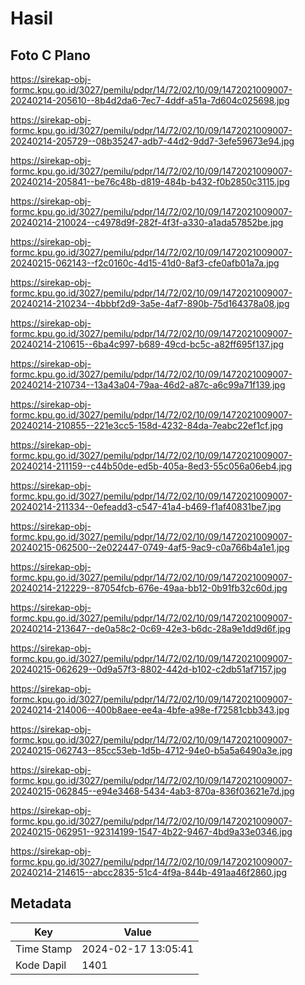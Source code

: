 # Hasil

## Foto C Plano

https://sirekap-obj-formc.kpu.go.id/3027/pemilu/pdpr/14/72/02/10/09/1472021009007-20240214-205610--8b4d2da6-7ec7-4ddf-a51a-7d604c025698.jpg

https://sirekap-obj-formc.kpu.go.id/3027/pemilu/pdpr/14/72/02/10/09/1472021009007-20240214-205729--08b35247-adb7-44d2-9dd7-3efe59673e94.jpg

https://sirekap-obj-formc.kpu.go.id/3027/pemilu/pdpr/14/72/02/10/09/1472021009007-20240214-205841--be76c48b-d819-484b-b432-f0b2850c3115.jpg

https://sirekap-obj-formc.kpu.go.id/3027/pemilu/pdpr/14/72/02/10/09/1472021009007-20240214-210024--c4978d9f-282f-4f3f-a330-a1ada57852be.jpg

https://sirekap-obj-formc.kpu.go.id/3027/pemilu/pdpr/14/72/02/10/09/1472021009007-20240215-062143--f2c0160c-4d15-41d0-8af3-cfe0afb01a7a.jpg

https://sirekap-obj-formc.kpu.go.id/3027/pemilu/pdpr/14/72/02/10/09/1472021009007-20240214-210234--4bbbf2d9-3a5e-4af7-890b-75d164378a08.jpg

https://sirekap-obj-formc.kpu.go.id/3027/pemilu/pdpr/14/72/02/10/09/1472021009007-20240214-210615--6ba4c997-b689-49cd-bc5c-a82ff695f137.jpg

https://sirekap-obj-formc.kpu.go.id/3027/pemilu/pdpr/14/72/02/10/09/1472021009007-20240214-210734--13a43a04-79aa-46d2-a87c-a6c99a71f139.jpg

https://sirekap-obj-formc.kpu.go.id/3027/pemilu/pdpr/14/72/02/10/09/1472021009007-20240214-210855--221e3cc5-158d-4232-84da-7eabc22ef1cf.jpg

https://sirekap-obj-formc.kpu.go.id/3027/pemilu/pdpr/14/72/02/10/09/1472021009007-20240214-211159--c44b50de-ed5b-405a-8ed3-55c056a06eb4.jpg

https://sirekap-obj-formc.kpu.go.id/3027/pemilu/pdpr/14/72/02/10/09/1472021009007-20240214-211334--0efeadd3-c547-41a4-b469-f1af40831be7.jpg

https://sirekap-obj-formc.kpu.go.id/3027/pemilu/pdpr/14/72/02/10/09/1472021009007-20240215-062500--2e022447-0749-4af5-9ac9-c0a766b4a1e1.jpg

https://sirekap-obj-formc.kpu.go.id/3027/pemilu/pdpr/14/72/02/10/09/1472021009007-20240214-212229--87054fcb-676e-49aa-bb12-0b91fb32c60d.jpg

https://sirekap-obj-formc.kpu.go.id/3027/pemilu/pdpr/14/72/02/10/09/1472021009007-20240214-213647--de0a58c2-0c69-42e3-b6dc-28a9e1dd9d6f.jpg

https://sirekap-obj-formc.kpu.go.id/3027/pemilu/pdpr/14/72/02/10/09/1472021009007-20240215-062629--0d9a57f3-8802-442d-b102-c2db51af7157.jpg

https://sirekap-obj-formc.kpu.go.id/3027/pemilu/pdpr/14/72/02/10/09/1472021009007-20240214-214006--400b8aee-ee4a-4bfe-a98e-f72581cbb343.jpg

https://sirekap-obj-formc.kpu.go.id/3027/pemilu/pdpr/14/72/02/10/09/1472021009007-20240215-062743--85cc53eb-1d5b-4712-94e0-b5a5a6490a3e.jpg

https://sirekap-obj-formc.kpu.go.id/3027/pemilu/pdpr/14/72/02/10/09/1472021009007-20240215-062845--e94e3468-5434-4ab3-870a-836f03621e7d.jpg

https://sirekap-obj-formc.kpu.go.id/3027/pemilu/pdpr/14/72/02/10/09/1472021009007-20240215-062951--92314199-1547-4b22-9467-4bd9a33e0346.jpg

https://sirekap-obj-formc.kpu.go.id/3027/pemilu/pdpr/14/72/02/10/09/1472021009007-20240214-214615--abcc2835-51c4-4f9a-844b-491aa46f2860.jpg


## Metadata

| Key        | Value               |
| ---------- | ------------------- |
| Time Stamp | 2024-02-17 13:05:41 |
| Kode Dapil | 1401                |



